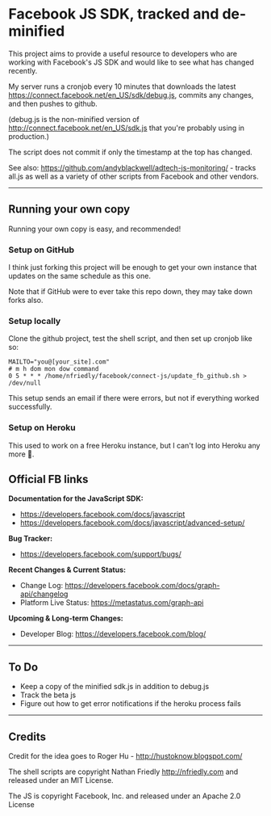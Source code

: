 Facebook JS SDK, tracked and de-minified
===================================================

This project aims to provide a useful resource to developers who are working with 
Facebook's JS SDK and would like to see what has changed recently. 

My server runs a cronjob every 10 minutes that downloads the latest 
https://connect.facebook.net/en_US/sdk/debug.js, commits any changes, and then pushes to 
github. 

(debug.js is the non-minified version of http://connect.facebook.net/en_US/sdk.js that 
you're probably using in production.)

The script does not commit if only the timestamp at the top has changed.

See also: https://github.com/andyblackwell/adtech-js-monitoring/ - tracks all.js as well as a variety of other scripts from Facebook and other vendors.

---

## Running your own copy

Running your own copy is easy, and recommended!

### Setup on GitHub

I think just forking this project will be enough to get your own instance that updates on the same schedule as this one.

Note that if GitHub were to ever take this repo down, they may take down forks also.

### Setup locally

Clone the github project, test the shell script, and then 
set up cronjob like so:

    MAILTO="you@[your_site].com"
    # m h dom mon dow command
    0 5 * * * /home/nfriedly/facebook/connect-js/update_fb_github.sh > /dev/null

This setup sends an email if there were errors, but not if everything worked successfully.

### Setup on Heroku

This used to work on a free Heroku instance, but I can't log into Heroku any more :shrug:. 

Official FB links
-----------------

**Documentation for the JavaScript SDK:** 

* https://developers.facebook.com/docs/javascript
* https://developers.facebook.com/docs/javascript/advanced-setup/

**Bug Tracker:** 

* https://developers.facebook.com/support/bugs/

**Recent Changes & Current Status:**

* Change Log: https://developers.facebook.com/docs/graph-api/changelog
* Platform Live Status: https://metastatus.com/graph-api

**Upcoming & Long-term Changes:** 

* Developer Blog: https://developers.facebook.com/blog/

---

To Do
-----

* Keep a copy of the minified sdk.js in addition to debug.js
* Track the beta js
* Figure out how to get error notifications if the heroku process fails

---

Credits
-------

Credit for the idea goes to Roger Hu - http://hustoknow.blogspot.com/

The shell scripts are copyright Nathan Friedly http://nfriedly.com and released under an MIT License.

The JS is copyright Facebook, Inc. and released under an Apache 2.0 License
